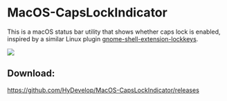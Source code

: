 # MacOS-CapsLockIndicator

This is a macOS status bar utility that shows whether caps lock is enabled, inspired by a similar Linux plugin [gnome-shell-extension-lockkeys](https://github.com/kazysmaster/gnome-shell-extension-lockkeys).

![](https://i.imgur.com/8B6OeLe.png)

## Download:

https://github.com/HyDevelop/MacOS-CapsLockIndicator/releases
